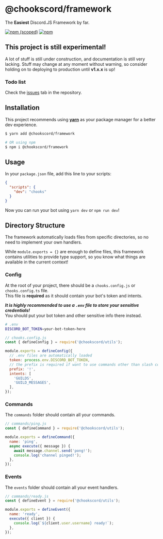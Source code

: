 # @chookscord/framework

The **Easiest** Discord.JS Framework by far.

[![npm (scoped)](https://img.shields.io/npm/v/@chookscord/framework)](https://npmjs.com/package/@chookscord/framework)
[![npm](https://img.shields.io/npm/dt/@chookscord/framework)](https://npmjs.com/package/@chookscord/framework)

## This project is still experimental!

A lot of stuff is still under construction, and documentation is still very lacking. Stuff may change at any moment without warning, so consider holding on to deploying to production until **v1.x.x** is up!

### Todo list

Check the [issues](https://github.com/chookscord/framework/issues) tab in the repository.

## Installation

This project recommends using [**yarn**](https://yarnpkg.com/) as your package manager for a better dev experience.

```bash
$ yarn add @chookscord/framework

# OR using npm
$ npm i @chookscord/framework
```

## Usage

In your `package.json` file, add this line to your scripts:

```json
{
  "scripts": {
    "dev": "chooks"
  }
}
```

Now you can run your bot using `yarn dev` or `npm run dev`!

## Directory Structure

The framework automatically loads files from specific directories, so no need to implement your own handlers.

While `module.exports = {}` are enough to define files, this framework contains utilities to provide type support, so you know what things are available in the current context!

### Config

At the root of your project, there should be a `chooks.config.js` or `chooks.config.ts` file.  
This file is **required** as it should contain your bot's token and intents.

***It is highly recommended to use a `.env` file to store your sensitive credentials!***  
You should put your bot token and other sensitive info there instead.

```bash
# .env
DISCORD_BOT_TOKEN=your-bot-token-here
```

```js
// chooks.config.js
const { defineConfig } = require('@chookscord/utils');

module.exports = defineConfig({
  // .env files are automatically loaded
  token: process.env.DISCORD_BOT_TOKEN,
  // the prefix is required if want to use commands other than slash commands.
  prefix: '!',
  intents: [
    'GUILDS',
    'GUILD_MESSAGES',
  ],
});
```

### Commands

The `commands` folder should contain all your commands.

```js
// commands/ping.js
const { defineCommand } = require('@chookscord/utils');

module.exports = defineCommand({
  name: 'ping',
  async execute({ message }) {
    await message.channel.send('pong!');
    console.log('channel pinged!');
  },
});
```

### Events

The `events` folder should contain all your event handlers.

```js
// commands/ready.js
const { defineEvent } = require('@chookscord/utils');

module.exports = defineEvent({
  name: 'ready',
  execute({ client }) {
    console.log(`${client.user.username} ready!`);
  },
});
```
